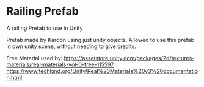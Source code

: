 # Railing Prefab
A railing Prefab to use in Unity
 

Prefab made by Kardon using just unity objects.
Allowed to use this prefab in own unity scene, without needing to give credits.

Free Material used by:
https://assetstore.unity.com/packages/2d/textures-materials/real-materials-vol-0-free-115597
https://www.techkind.org/Unity/Real%20Materials%20v3%20documentation.html